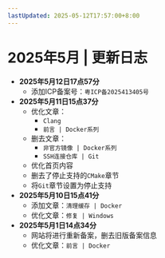 ```yaml
---
lastUpdated: 2025-05-12T17:57:00+8:00
---
```


# 2025年5月 | 更新日志

- **2025年5月12日17点57分**
  - 添加ICP备案号：`粤ICP备2025413405号`
- **2025年5月11日15点37分**
  - 优化文章：
    - `Clang`
    - `前言 | Docker系列`
  - 删去文章：
    - `非官方镜像 | Docker系列`
    - `SSH连接仓库 | Git`
  - 优化首页内容
  - 删去了停止支持的`CMake`章节
  - 将`Git`章节设置为停止支持
- **2025年5月10日15点41分**
  - 添加文章：`清理缓存 | Docker`
  - 优化文章：`修复 | Windows`
- **2025年5月1日14点34分**
  - 网站将进行重新备案，删去旧版备案信息
  - 优化文章：`前言 | Docker`

